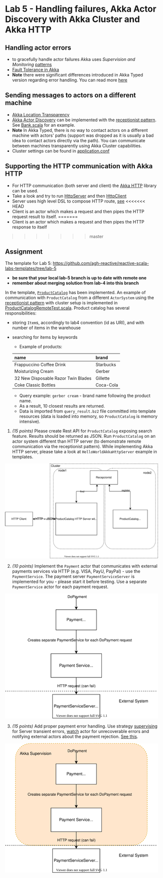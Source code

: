 # Lab 5 - Handling failures, Akka Actor Discovery with Akka Cluster and Akka HTTP

## Handling actor errors

* to gracefully handle actor failures Akka uses _Supervision and Monitoring_ [patterns](https://doc.akka.io//docs/akka/current/general/supervision.html) 
* [Fault Tolerance in Akka](https://doc.akka.io//docs/akka/current/typed/fault-tolerance.html)
* **Note** there were significant differences introduced in Akka Typed version regarding error handling. You can read more [here](https://akka.io/blog/article/2019/02/05/typed-supervision)

## Sending messages to actors on a different machine

* [Akka Location Transparency](https://doc.akka.io//docs/akka/current/general/remoting.html#remoting) 
* [Akka Actor Discovery](https://doc.akka.io/docs/akka/current/typed/actor-discovery.html) can be implemented with the [receptionist pattern](https://doc.akka.io/docs/akka/current/typed/actor-discovery.html#receptionist). See [Bank.scala](src/main/scala/reactive5/Bank.scala) for an example.
* **Note** In Akka Typed, there is no way to contact actors on a different machine with actors' paths (support was dropped as it is usually a bad idea to contact actors directly via the path). You can communicate between machines transparently using Akka Cluster capabilities.
* Cluster settings can be found in [application.conf](src/main/resources/application.conf)

## Supporting the HTTP communication with Akka HTTP

* For HTTP communication (both server and client) the [Akka HTTP](https://doc.akka.io/docs/akka-http/current/index.html?language=scala) library can be used.
* Take a look and try to run [HttpServer](src/main/scala/reactive5/HttpServer.scala) and then [HttpClient](src/main/scala/reactive5/HttpClient.scala)
* Server uses high level DSL to compose HTTP route, [see](https://doc.akka.io/docs/akka-http/current/routing-dsl/index.html?language=scala#minimal-example)
<<<<<<< HEAD
* Client is an actor which makes a request and then pipes the HTTP request result to itself.
=======
* Client is an actor which makes a request and then pipes the HTTP response to itself
>>>>>>> master


## Assignment

The template for Lab 5: https://github.com/agh-reactive/reactive-scala-labs-templates/tree/lab-5 
* **be sure that your local lab-5 branch is up to date with remote one**
* **remember about merging solution from lab-4 into this branch**

In the template, [`ProductCatalog`](https://github.com/agh-reactive/reactive-scala-labs-templates/blob/lab-5/src/main/scala/EShop/lab5/ProductCatalogApp.scala) has been implemented. An example of communication with `ProductCatalog` from a different `ActorSystem` using the [receptionist pattern](https://doc.akka.io/docs/akka/current/typed/actor-discovery.html#receptionist) with cluster setup is implemented in [ProductCatalogRemoteTest.scala](https://github.com/agh-reactive/reactive-scala-labs-templates/blob/lab-5/src/test/scala/EShop/lab5/ProductCatalogRemoteTest.scala). Product catalog has several responsibilities:
* storing `Item`s, accordingly to lab4 convention (id as URI), and with number of items in the warehouse
* searching for items by keywords
    * Example of products: 

    | name | brand  |
    |-----|------|
    | Frappuccino Coffee Drink | Starbucks |
    | Moisturizing Cream | Gerber |
    | 32 New Disposable Razor Twin Blades | Gillette |
    | Coke Classic Bottles |Coca-Cola |

    * Query example: `gerber cream` - brand name following the product name.
    * As a result, 10 closest results are returned.
    * Data is imported from `query_result.bz2` file committed into template resources (data is loaded into memory, so `ProductCatalog` is memory intensive).


1. *(15 points)* Please create Rest API for `ProductCatalog` exposing search feature. Results should be returned as JSON. Run `ProductCatalog` on an actor system different than HTTP server (to demonstrate remote communication via the receptionist pattern). While implementing Akka HTTP server, please take a look at `HelloWorldAkkaHttpServer` example in templates.

![Product Catalog HTTP Server architecture](product_catalog_http.drawio.svg)

2. *(10 points)* Implement the `Payment` actor that communicates with external payments services via HTTP (e.g. VISA, PayU, PayPal) - use the `PaymentService`. The payment server `PaymentServiceServer` is implemented for you - please start it before testing. Use a separate `PaymentService` actor for each payment request.

![Payment architecture](payment_architecture.drawio.svg)

3. *(15 points)* Add proper payment error handling. Use strategy [supervising](https://doc.akka.io/docs/akka/current/typed/fault-tolerance.html) for Server transient errors, [watch](https://doc.akka.io/docs/akka/current/typed/actor-lifecycle.html#watching-actors) actor for unrecoverable errors and notifying external actors about the payment rejection. [See this](https://manuel.bernhardt.io/2019/09/05/tour-of-akka-typed-supervision-and-signals).

![Payment architecture supervision](payment_architecture_supervision.drawio.svg)